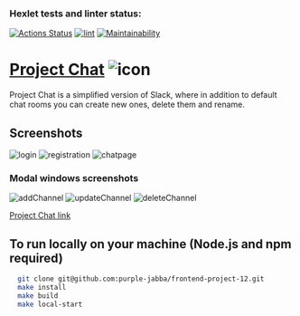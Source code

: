 ### Hexlet tests and linter status:
[![Actions Status](https://github.com/purple-jabba/frontend-project-12/actions/workflows/hexlet-check.yml/badge.svg)](https://github.com/purple-jabba/frontend-project-12/actions)
[![lint](https://github.com/purple-jabba/frontend-project-12/actions/workflows/lint.yml/badge.svg)](https://github.com/purple-jabba/frontend-project-12/actions/workflows/lint.yml)
[![Maintainability](https://api.codeclimate.com/v1/badges/285fb573722dc1169709/maintainability)](https://codeclimate.com/github/purple-jabba/frontend-project-12/maintainability)

# [Project Chat](https://chat-0df4.onrender.com/) ![icon](https://img.icons8.com/external-bearicons-glyph-bearicons/64/external-Chat-happiness-bearicons-glyph-bearicons.png)
Project Chat is a simplified version of Slack, where in addition to default chat rooms you can create new ones, delete them and rename.

## Screenshots
![login](https://github.com/purple-jabba/frontend-project-12/assets/129978501/241fd6dc-c3fe-42e2-9fce-207a85aa01b2)
![registration](https://github.com/purple-jabba/frontend-project-12/assets/129978501/d237f3fe-bd98-4997-a12f-92ef80cc7e6e)
![chatpage](https://github.com/purple-jabba/frontend-project-12/assets/129978501/32e1f972-eddb-4188-a009-d5d8c9387f02)

### Modal windows screenshots
![addChannel](https://github.com/purple-jabba/frontend-project-12/assets/129978501/4526f843-e0d3-4116-851a-235206f95c9c)
![updateChannel](https://github.com/purple-jabba/frontend-project-12/assets/129978501/c08bb25a-920e-4a70-9bd3-4fa1312305a3)
![deleteChannel](https://github.com/purple-jabba/frontend-project-12/assets/129978501/f8cce6aa-c6d7-4825-8681-fa51442c14b6)

[Project Chat link](https://chat-0df4.onrender.com/)

## To run locally on your machine (Node.js and npm required)
```bash
  git clone git@github.com:purple-jabba/frontend-project-12.git
  make install
  make build
  make local-start
```
